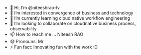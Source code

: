- 👋 Hi, I’m @niteeshrao-lv
- 👀 I’m interested in convergence of business and technology
- 🌱 I’m currently learning cloud native workflow engineering
- 💞️ I’m looking to collaborate on cloudnative business process, observability
- 📫 How to reach me ... Niteesh RAO
- 😄 Pronouns: Mr
- ⚡ Fun fact: Innovating fun with the work :D

<!---
niteeshrao-lv/niteeshrao-lv is a ✨ special ✨ repository because its `README.md` (this file) appears on your GitHub profile.
You can click the Preview link to take a look at your changes.
--->

